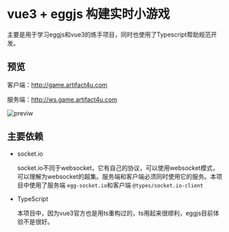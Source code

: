 # vue3 + eggjs 构建实时小游戏
主要是用于学习eggjs和vue3的练手项目，同时也使用了Typescript帮助规范开发。

## 预览

客户端：http://game.artifact4u.com

服务端：http://ws.game.artifact4u.com

![previw](http://img.artifact4u.com/gif/preview.gif)

## 主要依赖

- socket.io

  socket.io不同于websocket，它有自己的协议，可以使用websocket模式，可以理解为websocket的超集。服务端和客户端必须同时使用它的服务。本项目中使用了服务端 `egg-socket.io`和客户端 `@types/socket.io-client`

- TypeScript

  本项目中，因为vue3官方也是用ts重构过的，ts用起来很顺利，eggjs目前体验不是很好。

